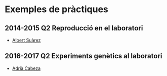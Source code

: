 # Exemples de pràctiques

## 2014-2015 Q2 Reproducció en el laboratori
- [Albert Suàrez](https://github.com/AlbertSuarez/PRO2-Practice)


## 2016-2017 Q2 Experiments genètics al laboratori
- [Adrià Cabeza](https://github.com/adriacabeza/ProjectPRO2)
